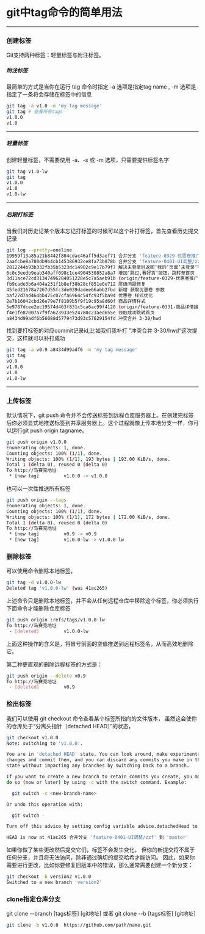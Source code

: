 
# git中tag命令的简单用法

***

### 创建标签

Git支持两种标签：轻量标签与附注标签。

##### 附注标签
最简单的方式是当你在运行 tag 命令时指定 -a 选项是指定tag name , -m 选项是指定了一条将会存储在标签中的信息

```bash
git tag -a v1.0 -m 'my tag message'
git tag # 查看所有tags
v1.0.0
v1.0
```

---
##### 轻量标签
创建轻量标签，不需要使用 -a、-s 或 -m 选项，只需要提供标签名字
```bash
git tag v1.0-lw
git tag 
v1.0.0
v1.0
v1.0-lw
```

---
##### 后期打标签
当我们对历史记某个版本忘记打标签的时候可以这个补打标签，首先查看历史提交记录
```bash
git log --pretty=oneline
19959f13a85a21b8442f804cdac46aff5d3aef71 合并分支 'feature-0329-优惠卷推广/hwd' 到 'master'
2aafcbe8a780db9b4cb145386932ce8fa73b878b 合并分支 'feature-0401-UI调整/zzf' 到 'master'
2812244b93b332fb35b5323dc14902c9e17b79f7 解决未登录时返回‘我的’页面‘未登录’字样丢失的bug
6c0c3eedb9eab340aff098c1ce4904530852a8a7 增加‘跳过,看好货’按钮，跳转至首页
3d11ace72cd31347496284051228e5c7a5aeb91b (origin/feature-0329-优惠卷推广/hwd) 领取成功延迟跳转
fb9cade3b6a404a231f1b8ef38b28cf851e0e712 层级问题修复
45fed21678a7267d55fc3de039dadee66abb2fbd 新增 获取优惠卷 参数
baf27d7ad464bb475c07cfa6964c54fc93f5ba94 优惠卷 样式优化
2e7b16042cbd26e79e7f8109b5f9f19c95a8d60f 商品详情样式
5e9787dcee2ec19574d463f831c5ca6ac99f4120 (origin/feature-0331-商品详情接口调用顺序/hwd) 商品详情接口调用顺序调整
f4e1fe87007a7f9fa623933e524780c23aed655e 领取成功跳转首页
a8434d99adf6b56088d5779473d93c57629154fd 冲突合并 3-30/hwd
```
找到要打标签的对应commit记录id,比如我们我补打 ”冲突合并 3-30/hwd“这次提交，这样就可以补打成功

```bash
git tag -a v0.9 a8434d99adf6 -m 'my tag message'
git tag
v0.9
v1.0.0
v1.0
v1.0-lw

```
---

### 上传标签

默认情况下，git push 命令并不会传送标签到远程仓库服务器上。在创建完标签后你必须显式地推送标签到共享服务器上。这个过程就像上传本地分支一样，你可以运行git push origin tagname。

```bash
git push origin v1.0.0
Enumerating objects: 1, done.
Counting objects: 100% (1/1), done.
Writing objects: 100% (1/1), 193 bytes | 193.00 KiB/s, done.
Total 1 (delta 0), reused 0 (delta 0)
To http://马赛克地址
 * [new tag]         v1.0.0 -> v1.0.0
```
也可以一次性推送所有标签
```bash
git push origin --tags
Enumerating objects: 1, done.
Counting objects: 100% (1/1), done.
Writing objects: 100% (1/1), 172 bytes | 172.00 KiB/s, done.
Total 1 (delta 0), reused 0 (delta 0)
To http://马赛克地址
 * [new tag]         v0.9 -> v0.9
 * [new tag]         v1.0.0-lw -> v1.0.0-lw
```

### 删除标签
可以使用命令删除本地标签，
```bash
git tag -d v1.0.0-lw
Deleted tag 'v1.0.0-lw' (was 41ac265)
```
上述命令只是删除本地标签，并不会从任何远程仓库中移除这个标签，你必须执行下面命令才能删除仓库标签
```bash
git push origin :refs/tags/v1.0.0-lw
To http://马赛克地址
 - [deleted]         v1.0.0-lw
```
上面这种操作的含义是，将冒号前面的空值推送到远程标签名，从而高效地删除它。

第二种更直观的删除远程标签的方式是：
```bash
git push origin --delete v0.9
To http://马赛克地址
 - [deleted]         v0.9
```

### 检出标签
我们可以使用 git checkout 命令查看某个标签所指向的文件版本， 虽然这会使你的仓库处于“分离头指针（detached HEAD）”的状态，

```bash
git checkout v1.0.0
Note: switching to 'v1.0.0'.

You are in 'detached HEAD' state. You can look around, make experimental
changes and commit them, and you can discard any commits you make in this
state without impacting any branches by switching back to a branch.

If you want to create a new branch to retain commits you create, you may
do so (now or later) by using -c with the switch command. Example:

  git switch -c <new-branch-name>

Or undo this operation with:

  git switch -

Turn off this advice by setting config variable advice.detachedHead to false

HEAD is now at 41ac265 合并分支 'feature-0401-UI调整/zzf' 到 'master'
```
如果你做了某些更改然后提交它们，标签不会发生变化， 但你的新提交将不属于任何分支，并且将无法访问，除非通过确切的提交哈希才能访问。 因此，如果你需要进行更改，比如你要修复旧版本中的错误，那么通常需要创建一个新分支：
```bash
git checkout -b version2 v1.0.0
Switched to a new branch 'version2'
```

### clone指定仓库分支
git clone --branch [tags标签] [git地址] 或者 git clone --b [tags标签] [git地址]

```bash
git clone -b v1.0.0  https://github.com/path/name.git
```

